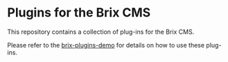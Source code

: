 # Plugins for the Brix CMS

This repository contains a collection of plug-ins for the Brix CMS.

Please refer to the [brix-plugins-demo](blob/master/tree/master/brix-plugins-demo) for details on how to use these plug-ins.